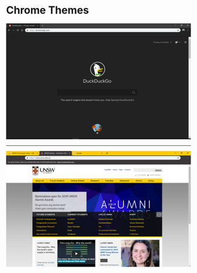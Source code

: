 # Chrome Themes

[![](./chrome_themes/duckduckgo_terminal.png "DuckDuckGo Terminal")](https://chrome.google.com/webstore/detail/pghedgpmkfnlfieeahanikjjfhkofkpe/publish-accepted?hl=en&gl=AU)

___

[![](./chrome_themes/unsw_homepage_colour.png "UNSW Homepage Colour")](https://chrome.google.com/webstore/detail/unsw-homepage-colour/ojlaccnnglpcdlmoijfldnoamfaioifc)
